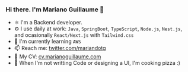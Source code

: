 
### Hi there. I'm Mariano Guillaume 👋

- :atom_symbol: I'm a Backend developer.
- :gear: I use daily at work: ```Java```, ```SpringBoot```, ```TypeScript```, ```Node.js```, ```Nest.js```, and ocasionally ```React/Next.js``` with ```Tailwind.css```
- :test_tube: I'm currently learning ```AWS```
- :mailbox: Reach me: [twitter.com/mariandotg](https://twitter.com/mariandotg)
- :receipt: My CV: [cv.marianoguillaume.com](https://cv.marianoguillaume.com/)
- :pizza: When I'm not writting Code or designing a UI, I'm cooking pizza :)
